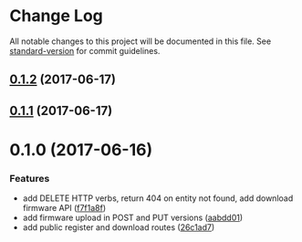 # Change Log

All notable changes to this project will be documented in this file. See [standard-version](https://github.com/conventional-changelog/standard-version) for commit guidelines.

<a name="0.1.2"></a>
## [0.1.2](https://github.com/denouche/iot-admin-api/compare/v0.1.1...v0.1.2) (2017-06-17)



<a name="0.1.1"></a>
## [0.1.1](https://github.com/denouche/iot-admin-api/compare/v0.1.0...v0.1.1) (2017-06-17)



<a name="0.1.0"></a>
# 0.1.0 (2017-06-16)


### Features

* add DELETE HTTP verbs, return 404 on entity not found, add download firmware API ([f7f1a8f](https://github.com/denouche/iot-admin-api/commit/f7f1a8f))
* add firmware upload in POST and PUT versions ([aabdd01](https://github.com/denouche/iot-admin-api/commit/aabdd01))
* add public register and download routes ([26c1ad7](https://github.com/denouche/iot-admin-api/commit/26c1ad7))
